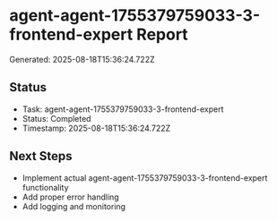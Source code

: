 # agent-agent-1755379759033-3-frontend-expert Report

Generated: 2025-08-18T15:36:24.722Z

## Status
- Task: agent-agent-1755379759033-3-frontend-expert
- Status: Completed
- Timestamp: 2025-08-18T15:36:24.722Z

## Next Steps
- Implement actual agent-agent-1755379759033-3-frontend-expert functionality
- Add proper error handling
- Add logging and monitoring
